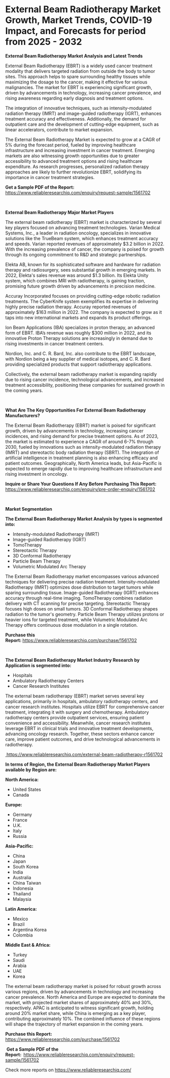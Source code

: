 <p><h1>External Beam Radiotherapy Market Growth, Market Trends, COVID-19 Impact, and Forecasts for period from 2025 - 2032</h1></p><p><strong>External Beam Radiotherapy Market Analysis and Latest Trends</strong></p>
<p><p>External Beam Radiotherapy (EBRT) is a widely used cancer treatment modality that delivers targeted radiation from outside the body to tumor sites. This approach helps to spare surrounding healthy tissues while maximizing the dosage to the cancer, making it effective for various malignancies. The market for EBRT is experiencing significant growth, driven by advancements in technology, increasing cancer prevalence, and rising awareness regarding early diagnosis and treatment options.</p><p>The integration of innovative techniques, such as intensity-modulated radiation therapy (IMRT) and image-guided radiotherapy (IGRT), enhances treatment accuracy and effectiveness. Additionally, the demand for outpatient care and the development of cutting-edge equipment, such as linear accelerators, contribute to market expansion. </p><p>The External Beam Radiotherapy Market is expected to grow at a CAGR of 5% during the forecast period, fueled by improving healthcare infrastructure and increasing investment in cancer treatment. Emerging markets are also witnessing growth opportunities due to greater accessibility to advanced treatment options and rising healthcare expenditure. As research progresses, personalized radiation therapy approaches are likely to further revolutionize EBRT, solidifying its importance in cancer treatment strategies.</p></p>
<p><strong>Get a Sample PDF of the Report:&nbsp;</strong> <a href="https://www.reliableresearchiq.com/enquiry/request-sample/1561702?utm_campaign=1837&utm_medium=2&utm_source=Github&utm_content=ia&utm_term=03032025&utm_id=external-beam-radiotherapy">https://www.reliableresearchiq.com/enquiry/request-sample/1561702</a></p>
<p>&nbsp;</p>
<p><strong>External Beam Radiotherapy Major Market Players</strong></p>
<p><p>The external beam radiotherapy (EBRT) market is characterized by several key players focused on advancing treatment technologies. Varian Medical Systems, Inc., a leader in radiation oncology, specializes in innovative solutions like the TrueBeam system, which enhances treatment accuracy and speeds. Varian reported revenues of approximately $3.2 billion in 2022. With the increasing prevalence of cancer, the company is poised for growth through its ongoing commitment to R&D and strategic partnerships.</p><p>Elekta AB, known for its sophisticated software and hardware for radiation therapy and radiosurgery, sees substantial growth in emerging markets. In 2022, Elekta's sales revenue was around $1.3 billion. Its Elekta Unity system, which combines MRI with radiotherapy, is gaining traction, promising future growth driven by advancements in precision medicine.</p><p>Accuray Incorporated focuses on providing cutting-edge robotic radiation treatments. The CyberKnife system exemplifies its expertise in delivering highly precise radiation therapy. Accuray reported revenues of approximately $163 million in 2022. The company is expected to grow as it taps into new international markets and expands its product offerings.</p><p>Ion Beam Applications (IBA) specializes in proton therapy, an advanced form of EBRT. IBA’s revenue was roughly $300 million in 2022, and its innovative Proton Therapy solutions are increasingly in demand due to rising investments in cancer treatment centers.</p><p>Nordion, Inc. and C. R. Bard, Inc. also contribute to the EBRT landscape, with Nordion being a key supplier of medical isotopes, and C. R. Bard providing specialized products that support radiotherapy applications.</p><p>Collectively, the external beam radiotherapy market is expanding rapidly due to rising cancer incidence, technological advancements, and increased treatment accessibility, positioning these companies for sustained growth in the coming years.</p></p>
<p>&nbsp;</p>
<p><strong>What Are The Key Opportunities For External Beam Radiotherapy Manufacturers?</strong></p>
<p><p>The External Beam Radiotherapy (EBRT) market is poised for significant growth, driven by advancements in technology, increasing cancer incidences, and rising demand for precise treatment options. As of 2023, the market is estimated to experience a CAGR of around 6-7% through 2030, fueled by innovations such as intensity-modulated radiation therapy (IMRT) and stereotactic body radiation therapy (SBRT). The integration of artificial intelligence in treatment planning is also enhancing efficacy and patient outcomes. Geographically, North America leads, but Asia-Pacific is expected to emerge rapidly due to improving healthcare infrastructure and rising investment in oncology.</p></p>
<p><strong>Inquire or Share Your Questions If Any Before Purchasing This Report:</strong> <a href="https://www.reliableresearchiq.com/enquiry/pre-order-enquiry/1561702?utm_campaign=1837&utm_medium=2&utm_source=Github&utm_content=ia&utm_term=03032025&utm_id=external-beam-radiotherapy">https://www.reliableresearchiq.com/enquiry/pre-order-enquiry/1561702</a></p>
<p>&nbsp;</p>
<p><strong>Market Segmentation</strong></p>
<p><strong>The External Beam Radiotherapy Market Analysis by types is segmented into:</strong></p>
<p><ul><li>Intensity-modulated Radiotherapy (IMRT)</li><li>Image-guided Radiotherapy (IGRT)</li><li>TomoTherapy</li><li>Stereotactic Therapy</li><li>3D Conformal Radiotherapy</li><li>Particle Beam Therapy</li><li>Volumetric Modulated Arc Therapy</li></ul></p>
<p><p>The External Beam Radiotherapy market encompasses various advanced techniques for delivering precise radiation treatment. Intensity-modulated Radiotherapy (IMRT) optimizes dose distribution to target tumors while sparing surrounding tissue. Image-guided Radiotherapy (IGRT) enhances accuracy through real-time imaging. TomoTherapy combines radiation delivery with CT scanning for precise targeting. Stereotactic Therapy focuses high doses on small tumors. 3D Conformal Radiotherapy shapes radiation to the tumor's geometry. Particle Beam Therapy utilizes protons or heavier ions for targeted treatment, while Volumetric Modulated Arc Therapy offers continuous dose modulation in a single rotation.</p></p>
<p><strong>Purchase this Report:&nbsp;</strong><a href="https://www.reliableresearchiq.com/purchase/1561702?utm_campaign=1837&utm_medium=2&utm_source=Github&utm_content=ia&utm_term=03032025&utm_id=external-beam-radiotherapy">https://www.reliableresearchiq.com/purchase/1561702</a></p>
<p>&nbsp;</p>
<p><strong>The External Beam Radiotherapy Market Industry Research by Application is segmented into:</strong></p>
<p><ul><li>Hospitals</li><li>Ambulatory Radiotherapy Centers</li><li>Cancer Research Institutes</li></ul></p>
<p><p>The external beam radiotherapy (EBRT) market serves several key applications, primarily in hospitals, ambulatory radiotherapy centers, and cancer research institutes. Hospitals utilize EBRT for comprehensive cancer treatment, integrating it with surgery and chemotherapy. Ambulatory radiotherapy centers provide outpatient services, ensuring patient convenience and accessibility. Meanwhile, cancer research institutes leverage EBRT in clinical trials and innovative treatment developments, advancing oncology research. Together, these sectors enhance cancer care, improve patient outcomes, and drive technological advancements in radiotherapy.</p></p>
<p><a href="https://www.reliableresearchiq.com/external-beam-radiotherapy-r1561702?utm_campaign=1837&utm_medium=2&utm_source=Github&utm_content=ia&utm_term=03032025&utm_id=external-beam-radiotherapy">&nbsp;https://www.reliableresearchiq.com/external-beam-radiotherapy-r1561702</a></p>
<p><strong>In terms of Region, the External Beam Radiotherapy Market Players available by Region are:</strong></p>
<p>
    <p> <strong> North America: </strong>
        <ul>
            <li>United States</li>
            <li>Canada</li>
        </ul>
        </p> 
    <p> <strong> Europe: </strong>
        <ul>
            <li>Germany</li>
            <li>France</li>
            <li>U.K.</li>
            <li>Italy</li>
            <li>Russia</li>
        </ul>
        </p> 
    <p> <strong> Asia-Pacific: </strong>
        <ul>
            <li>China</li>
            <li>Japan</li>
            <li>South Korea</li>
            <li>India</li>
            <li>Australia</li>
            <li>China Taiwan</li>
            <li>Indonesia</li>
            <li>Thailand</li>
            <li>Malaysia</li>
        </ul>
        </p> 
    <p> <strong> Latin America: </strong>
        <ul>
            <li>Mexico</li>
            <li>Brazil</li>
            <li>Argentina Korea</li>
            <li>Colombia</li>
        </ul>
        </p> 
    <p> <strong> Middle East & Africa: </strong>
        <ul>
            <li>Turkey</li>
            <li>Saudi</li>
            <li>Arabia</li>
            <li>UAE</li>
            <li>Korea</li>
        </ul>
    </p>
    </p>
<p><p>The external beam radiotherapy market is poised for robust growth across various regions, driven by advancements in technology and increasing cancer prevalence. North America and Europe are expected to dominate the market, with projected market shares of approximately 40% and 30%, respectively. APAC is anticipated to witness significant growth, holding around 20% market share, while China is emerging as a key player, contributing approximately 10%. The combined influence of these regions will shape the trajectory of market expansion in the coming years.</p></p>
<p><strong>Purchase this Report: </strong><a href="https://www.reliableresearchiq.com/purchase/1561702?utm_campaign=1837&utm_medium=2&utm_source=Github&utm_content=ia&utm_term=03032025&utm_id=external-beam-radiotherapy">https://www.reliableresearchiq.com/purchase/1561702</a></p>
<p>&nbsp;<strong>Get a Sample PDF of the Report:&nbsp;&nbsp;</strong><a href="https://www.reliableresearchiq.com/enquiry/request-sample/1561702?utm_campaign=1837&utm_medium=2&utm_source=Github&utm_content=ia&utm_term=03032025&utm_id=external-beam-radiotherapy">https://www.reliableresearchiq.com/enquiry/request-sample/1561702</a></p>
<p><strong></strong></p>
<p>Check more reports on <a href="https://www.reliableresearchiq.com/?utm_campaign=1837&utm_medium=2&utm_source=Github&utm_content=ia&utm_term=03032025&utm_id=external-beam-radiotherapy">https://www.reliableresearchiq.com/</a></p>